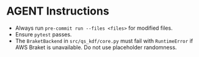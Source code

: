 # AGENT Instructions

- Always run `pre-commit run --files <files>` for modified files.
- Ensure `pytest` passes.
- The `BraketBackend` in `src/qs_kdf/core.py` must fail with `RuntimeError`
  if AWS Braket is unavailable. Do not use placeholder randomness.
